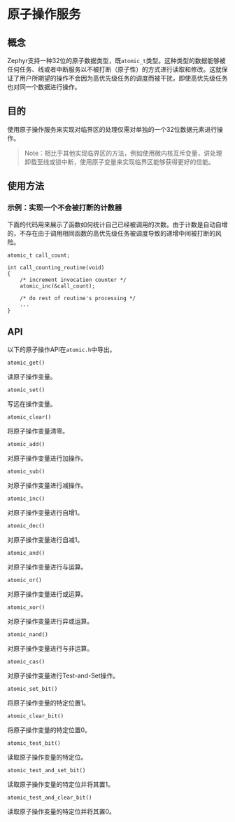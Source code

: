 # 原子操作服务

## 概念

Zephyr支持一种32位的原子数据类型，既`atomic_t`类型。这种类型的数据能够被任何任务、线或者中断服务以不被打断（原子性）的方式进行读取和修改。这就保证了用户所期望的操作不会因为高优先级任务的调度而被干扰，即使高优先级任务也对同一个数据进行操作。

## 目的

使用原子操作服务来实现对临界区的处理仅需对单独的一个32位数据元素进行操作。

> Note：相比于其他实现临界区的方法，例如使用微内核互斥变量，讲处理卸载至线或锁中断，使用原子变量来实现临界区能够获得更好的信能。

## 使用方法

### 示例：实现一个不会被打断的计数器

下面的代码用来展示了函数如何统计自己已经被调用的次数。由于计数是自动自增的，不存在由于调用相同函数的高优先级任务被调度导致的递增中间被打断的风险。

```
atomic_t call_count;

int call_counting_routine(void)
{
    /* increment invocation counter */
    atomic_inc(&call_count);

    /* do rest of routine's processing */
    ...
}
```

## API

以下的原子操作API在`atomic.h`中导出。

`atomic_get()`

读原子操作变量。

`atomic_set()`

写远在操作变量。

`atomic_clear()`

将原子操作变量清零。

`atomic_add()`

对原子操作变量进行加操作。

`atomic_sub()`

对原子操作变量进行减操作。

`atomic_inc()`

对原子操作变量进行自增1。

`atomic_dec()`

对原子操作变量进行自减1。

`atomic_and()`

对原子操作变量进行与运算。

`atomic_or()`

对原子操作变量进行或运算。

`atomic_xor()`

对原子操作变量进行异或运算。

`atomic_nand()`

对原子操作变量进行与非运算。

`atomic_cas()`

对原子操作变量进行Test-and-Set操作。

`atomic_set_bit()`

将原子操作变量的特定位置1。

`atomic_clear_bit()`

将原子操作变量的特定位置0。

`atomic_test_bit()`

读取原子操作变量的特定位。

`atomic_test_and_set_bit()`

读取原子操作变量的特定位并将其置1。

`atomic_test_and_clear_bit()`

读取原子操作变量的特定位并将其置0。

